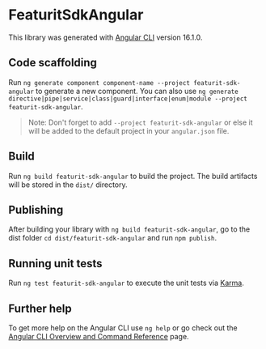 # FeaturitSdkAngular

This library was generated with [Angular CLI](https://github.com/angular/angular-cli) version 16.1.0.

## Code scaffolding

Run `ng generate component component-name --project featurit-sdk-angular` to generate a new component. You can also use `ng generate directive|pipe|service|class|guard|interface|enum|module --project featurit-sdk-angular`.
> Note: Don't forget to add `--project featurit-sdk-angular` or else it will be added to the default project in your `angular.json` file. 

## Build

Run `ng build featurit-sdk-angular` to build the project. The build artifacts will be stored in the `dist/` directory.

## Publishing

After building your library with `ng build featurit-sdk-angular`, go to the dist folder `cd dist/featurit-sdk-angular` and run `npm publish`.

## Running unit tests

Run `ng test featurit-sdk-angular` to execute the unit tests via [Karma](https://karma-runner.github.io).

## Further help

To get more help on the Angular CLI use `ng help` or go check out the [Angular CLI Overview and Command Reference](https://angular.io/cli) page.
